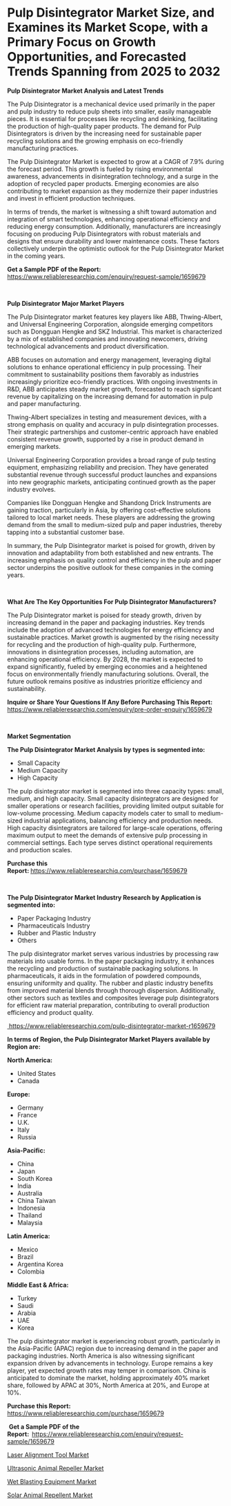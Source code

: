 <p><h1>Pulp Disintegrator Market Size, and Examines its Market Scope, with a Primary Focus on Growth Opportunities, and Forecasted Trends Spanning from 2025 to 2032</h1></p><p><strong>Pulp Disintegrator Market Analysis and Latest Trends</strong></p>
<p><p>The Pulp Disintegrator is a mechanical device used primarily in the paper and pulp industry to reduce pulp sheets into smaller, easily manageable pieces. It is essential for processes like recycling and deinking, facilitating the production of high-quality paper products. The demand for Pulp Disintegrators is driven by the increasing need for sustainable paper recycling solutions and the growing emphasis on eco-friendly manufacturing practices.</p><p>The Pulp Disintegrator Market is expected to grow at a CAGR of 7.9% during the forecast period. This growth is fueled by rising environmental awareness, advancements in disintegration technology, and a surge in the adoption of recycled paper products. Emerging economies are also contributing to market expansion as they modernize their paper industries and invest in efficient production techniques.</p><p>In terms of trends, the market is witnessing a shift toward automation and integration of smart technologies, enhancing operational efficiency and reducing energy consumption. Additionally, manufacturers are increasingly focusing on producing Pulp Disintegrators with robust materials and designs that ensure durability and lower maintenance costs. These factors collectively underpin the optimistic outlook for the Pulp Disintegrator Market in the coming years.</p></p>
<p><strong>Get a Sample PDF of the Report:&nbsp;</strong> <a href="https://www.reliableresearchiq.com/enquiry/request-sample/1659679?utm_campaign=1087&utm_medium=2&utm_source=Github&utm_content=ia&utm_term=17022025&utm_id=pulp-disintegrator">https://www.reliableresearchiq.com/enquiry/request-sample/1659679</a></p>
<p>&nbsp;</p>
<p><strong>Pulp Disintegrator Major Market Players</strong></p>
<p><p>The Pulp Disintegrator market features key players like ABB, Thwing-Albert, and Universal Engineering Corporation, alongside emerging competitors such as Dongguan Hengke and SKZ Industrial. This market is characterized by a mix of established companies and innovating newcomers, driving technological advancements and product diversification.</p><p>ABB focuses on automation and energy management, leveraging digital solutions to enhance operational efficiency in pulp processing. Their commitment to sustainability positions them favorably as industries increasingly prioritize eco-friendly practices. With ongoing investments in R&D, ABB anticipates steady market growth, forecasted to reach significant revenue by capitalizing on the increasing demand for automation in pulp and paper manufacturing.</p><p>Thwing-Albert specializes in testing and measurement devices, with a strong emphasis on quality and accuracy in pulp disintegration processes. Their strategic partnerships and customer-centric approach have enabled consistent revenue growth, supported by a rise in product demand in emerging markets.</p><p>Universal Engineering Corporation provides a broad range of pulp testing equipment, emphasizing reliability and precision. They have generated substantial revenue through successful product launches and expansions into new geographic markets, anticipating continued growth as the paper industry evolves.</p><p>Companies like Dongguan Hengke and Shandong Drick Instruments are gaining traction, particularly in Asia, by offering cost-effective solutions tailored to local market needs. These players are addressing the growing demand from the small to medium-sized pulp and paper industries, thereby tapping into a substantial customer base.</p><p>In summary, the Pulp Disintegrator market is poised for growth, driven by innovation and adaptability from both established and new entrants. The increasing emphasis on quality control and efficiency in the pulp and paper sector underpins the positive outlook for these companies in the coming years.</p></p>
<p>&nbsp;</p>
<p><strong>What Are The Key Opportunities For Pulp Disintegrator Manufacturers?</strong></p>
<p><p>The Pulp Disintegrator market is poised for steady growth, driven by increasing demand in the paper and packaging industries. Key trends include the adoption of advanced technologies for energy efficiency and sustainable practices. Market growth is augmented by the rising necessity for recycling and the production of high-quality pulp. Furthermore, innovations in disintegration processes, including automation, are enhancing operational efficiency. By 2028, the market is expected to expand significantly, fueled by emerging economies and a heightened focus on environmentally friendly manufacturing solutions. Overall, the future outlook remains positive as industries prioritize efficiency and sustainability.</p></p>
<p><strong>Inquire or Share Your Questions If Any Before Purchasing This Report:</strong> <a href="https://www.reliableresearchiq.com/enquiry/pre-order-enquiry/1659679?utm_campaign=1087&utm_medium=2&utm_source=Github&utm_content=ia&utm_term=17022025&utm_id=pulp-disintegrator">https://www.reliableresearchiq.com/enquiry/pre-order-enquiry/1659679</a></p>
<p>&nbsp;</p>
<p><strong>Market Segmentation</strong></p>
<p><strong>The Pulp Disintegrator Market Analysis by types is segmented into:</strong></p>
<p><ul><li>Small Capacity</li><li>Medium Capacity</li><li>High Capacity</li></ul></p>
<p><p>The pulp disintegrator market is segmented into three capacity types: small, medium, and high capacity. Small capacity disintegrators are designed for smaller operations or research facilities, providing limited output suitable for low-volume processing. Medium capacity models cater to small to medium-sized industrial applications, balancing efficiency and production needs. High capacity disintegrators are tailored for large-scale operations, offering maximum output to meet the demands of extensive pulp processing in commercial settings. Each type serves distinct operational requirements and production scales.</p></p>
<p><strong>Purchase this Report:&nbsp;</strong><a href="https://www.reliableresearchiq.com/purchase/1659679?utm_campaign=1087&utm_medium=2&utm_source=Github&utm_content=ia&utm_term=17022025&utm_id=pulp-disintegrator">https://www.reliableresearchiq.com/purchase/1659679</a></p>
<p>&nbsp;</p>
<p><strong>The Pulp Disintegrator Market Industry Research by Application is segmented into:</strong></p>
<p><ul><li>Paper Packaging Industry</li><li>Pharmaceuticals Industry</li><li>Rubber and Plastic Industry</li><li>Others</li></ul></p>
<p><p>The pulp disintegrator market serves various industries by processing raw materials into usable forms. In the paper packaging industry, it enhances the recycling and production of sustainable packaging solutions. In pharmaceuticals, it aids in the formulation of powdered compounds, ensuring uniformity and quality. The rubber and plastic industry benefits from improved material blends through thorough dispersion. Additionally, other sectors such as textiles and composites leverage pulp disintegrators for efficient raw material preparation, contributing to overall production efficiency and product quality.</p></p>
<p><a href="https://www.reliableresearchiq.com/pulp-disintegrator-market-r1659679?utm_campaign=1087&utm_medium=2&utm_source=Github&utm_content=ia&utm_term=17022025&utm_id=pulp-disintegrator">&nbsp;https://www.reliableresearchiq.com/pulp-disintegrator-market-r1659679</a></p>
<p><strong>In terms of Region, the Pulp Disintegrator Market Players available by Region are:</strong></p>
<p>
    <p> <strong> North America: </strong>
        <ul>
            <li>United States</li>
            <li>Canada</li>
        </ul>
        </p> 
    <p> <strong> Europe: </strong>
        <ul>
            <li>Germany</li>
            <li>France</li>
            <li>U.K.</li>
            <li>Italy</li>
            <li>Russia</li>
        </ul>
        </p> 
    <p> <strong> Asia-Pacific: </strong>
        <ul>
            <li>China</li>
            <li>Japan</li>
            <li>South Korea</li>
            <li>India</li>
            <li>Australia</li>
            <li>China Taiwan</li>
            <li>Indonesia</li>
            <li>Thailand</li>
            <li>Malaysia</li>
        </ul>
        </p> 
    <p> <strong> Latin America: </strong>
        <ul>
            <li>Mexico</li>
            <li>Brazil</li>
            <li>Argentina Korea</li>
            <li>Colombia</li>
        </ul>
        </p> 
    <p> <strong> Middle East & Africa: </strong>
        <ul>
            <li>Turkey</li>
            <li>Saudi</li>
            <li>Arabia</li>
            <li>UAE</li>
            <li>Korea</li>
        </ul>
    </p>
    </p>
<p><p>The pulp disintegrator market is experiencing robust growth, particularly in the Asia-Pacific (APAC) region due to increasing demand in the paper and packaging industries. North America is also witnessing significant expansion driven by advancements in technology. Europe remains a key player, yet expected growth rates may temper in comparison. China is anticipated to dominate the market, holding approximately 40% market share, followed by APAC at 30%, North America at 20%, and Europe at 10%.</p></p>
<p><strong>Purchase this Report: </strong><a href="https://www.reliableresearchiq.com/purchase/1659679?utm_campaign=1087&utm_medium=2&utm_source=Github&utm_content=ia&utm_term=17022025&utm_id=pulp-disintegrator">https://www.reliableresearchiq.com/purchase/1659679</a></p>
<p>&nbsp;<strong>Get a Sample PDF of the Report:&nbsp;&nbsp;</strong><a href="https://www.reliableresearchiq.com/enquiry/request-sample/1659679?utm_campaign=1087&utm_medium=2&utm_source=Github&utm_content=ia&utm_term=17022025&utm_id=pulp-disintegrator">https://www.reliableresearchiq.com/enquiry/request-sample/1659679</a></p>
<p><strong></strong></p>
<p><p><a href="https://github.com/merkinedry7b/Market-Research-Report-List-1/blob/main/laser-alignment-tool-market.md?utm_campaign=1087&utm_medium=2&utm_source=Github&utm_content=ia&utm_term=17022025&utm_id=pulp-disintegrator">Laser Alignment Tool Market</a></p><p><a href="https://github.com/nacrehuipie/Market-Research-Report-List-1/blob/main/ultrasonic-animal-repeller-market.md?utm_campaign=1087&utm_medium=2&utm_source=Github&utm_content=ia&utm_term=17022025&utm_id=pulp-disintegrator">Ultrasonic Animal Repeller Market</a></p><p><a href="https://github.com/wynonachirei9/Market-Research-Report-List-1/blob/main/wet-blasting-equipment-market.md?utm_campaign=1087&utm_medium=2&utm_source=Github&utm_content=ia&utm_term=17022025&utm_id=pulp-disintegrator">Wet Blasting Equipment Market</a></p><p><a href="https://github.com/urticagebbia/Market-Research-Report-List-1/blob/main/solar-animal-repellent-market.md?utm_campaign=1087&utm_medium=2&utm_source=Github&utm_content=ia&utm_term=17022025&utm_id=pulp-disintegrator">Solar Animal Repellent Market</a></p></p>